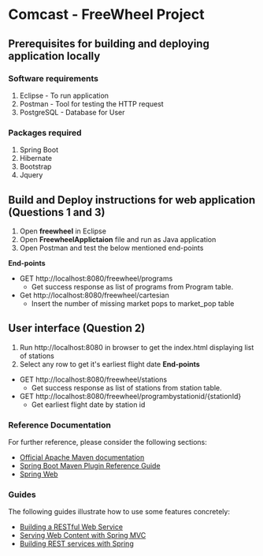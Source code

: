 # Comcast - FreeWheel Project


## Prerequisites for building and deploying application locally
### Software requirements
1. Eclipse - To run application
2. Postman - Tool for testing the HTTP request
3. PostgreSQL - Database for User 

### Packages required
1. Spring Boot
2. Hibernate
3. Bootstrap
4. Jquery

## Build and Deploy instructions for web application (Questions 1 and 3)
 1. Open **freewheel** in Eclipse
 2. Open **FreewheelApplictaion** file and run as Java application
 3. Open Postman and test the below mentioned end-points
  
  **End-points**
	 
 - GET http://localhost:8080/freewheel/programs
	 - Get success response as list of programs from Program table.
 - Get http://localhost:8080/freewheel/cartesian
	 - Insert the number of missing market pops to market_pop table

## User interface (Question 2)
 

 1. Run http://localhost:8080 in browser to get the index.html displaying list of stations
 2. Select any row to get it's earliest flight date
  **End-points**
  
 - GET http://localhost:8080/freewheel/stations
	 - Get success response as list of stations from station table.
 - GET http://localhost:8080/freewheel/programbystationid/{stationId}
	 - Get earliest flight date by station id

### Reference Documentation
For further reference, please consider the following sections:

* [Official Apache Maven documentation](https://maven.apache.org/guides/index.html)
* [Spring Boot Maven Plugin Reference Guide](https://docs.spring.io/spring-boot/docs/2.4.4/maven-plugin/reference/html/)
* [Spring Web](https://docs.spring.io/spring-boot/docs/2.4.4/reference/htmlsingle/#boot-features-developing-web-applications)

### Guides
The following guides illustrate how to use some features concretely:

* [Building a RESTful Web Service](https://spring.io/guides/gs/rest-service/)
* [Serving Web Content with Spring MVC](https://spring.io/guides/gs/serving-web-content/)
* [Building REST services with Spring](https://spring.io/guides/tutorials/bookmarks/)

